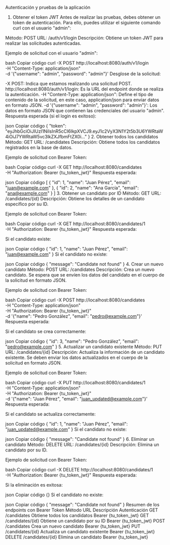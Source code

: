 Autenticación y pruebas de la aplicación
1. Obtener el token JWT
Antes de realizar las pruebas, debes obtener un token de autenticación. Para ello, puedes utilizar el siguiente comando curl con el usuario "admin":

Método: POST
URL: /auth/v1/login
Descripción: Obtiene un token JWT para realizar las solicitudes autenticadas.

Ejemplo de solicitud con el usuario "admin":

bash
Copiar código
curl -X POST http://localhost:8080/auth/v1/login \
-H "Content-Type: application/json" \
-d '{"username": "admin", "password": "admin"}'
Desglose de la solicitud:

-X POST: Indica que estamos realizando una solicitud POST.
http://localhost:8080/auth/v1/login: Es la URL del endpoint donde se realiza la autenticación.
-H "Content-Type: application/json": Define el tipo de contenido de la solicitud, en este caso, application/json para enviar datos en formato JSON.
-d '{"username": "admin", "password": "admin"}': Los datos en formato JSON que contienen las credenciales del usuario "admin".
Respuesta esperada (si el login es exitoso):

json
Copiar código
{
  "token": "eyJhbGciOiJIUzI1NiIsInR5cCI6IkpXVCJ9.eyJ1c2VyX3N1Y2t5b3U6YWRtaW4iOiJ7YWRtaW5vc3lkZXJfbmFtZX0i..."
}
2. Obtener todos los candidatos
Método: GET
URL: /candidates
Descripción: Obtiene todos los candidatos registrados en la base de datos.

Ejemplo de solicitud con Bearer Token:

bash
Copiar código
curl -X GET http://localhost:8080/candidates \
-H "Authorization: Bearer {tu_token_jwt}"
Respuesta esperada:

json
Copiar código
[
  {
    "id": 1,
    "name": "Juan Pérez",
    "email": "juan@example.com"
  },
  {
    "id": 2,
    "name": "Ana García",
    "email": "ana@example.com"
  }
]
3. Obtener un candidato por ID
Método: GET
URL: /candidates/{id}
Descripción: Obtiene los detalles de un candidato específico por su ID.

Ejemplo de solicitud con Bearer Token:

bash
Copiar código
curl -X GET http://localhost:8080/candidates/1 \
-H "Authorization: Bearer {tu_token_jwt}"
Respuesta esperada:

Si el candidato existe:

json
Copiar código
{
  "id": 1,
  "name": "Juan Pérez",
  "email": "juan@example.com"
}
Si el candidato no existe:

json
Copiar código
{
  "message": "Candidate not found"
}
4. Crear un nuevo candidato
Método: POST
URL: /candidates
Descripción: Crea un nuevo candidato. Se espera que se envíen los datos del candidato en el cuerpo de la solicitud en formato JSON.

Ejemplo de solicitud con Bearer Token:

bash
Copiar código
curl -X POST http://localhost:8080/candidates \
-H "Content-Type: application/json" \
-H "Authorization: Bearer {tu_token_jwt}" \
-d '{"name": "Pedro González", "email": "pedro@example.com"}'
Respuesta esperada:

Si el candidato se crea correctamente:

json
Copiar código
{
  "id": 3,
  "name": "Pedro González",
  "email": "pedro@example.com"
}
5. Actualizar un candidato existente
Método: PUT
URL: /candidates/{id}
Descripción: Actualiza la información de un candidato existente. Se deben enviar los datos actualizados en el cuerpo de la solicitud en formato JSON.

Ejemplo de solicitud con Bearer Token:

bash
Copiar código
curl -X PUT http://localhost:8080/candidates/1 \
-H "Content-Type: application/json" \
-H "Authorization: Bearer {tu_token_jwt}" \
-d '{"name": "Juan Pérez", "email": "juan_updated@example.com"}'
Respuesta esperada:

Si el candidato se actualiza correctamente:

json
Copiar código
{
  "id": 1,
  "name": "Juan Pérez",
  "email": "juan_updated@example.com"
}
Si el candidato no existe:

json
Copiar código
{
  "message": "Candidate not found"
}
6. Eliminar un candidato
Método: DELETE
URL: /candidates/{id}
Descripción: Elimina un candidato por su ID.

Ejemplo de solicitud con Bearer Token:

bash
Copiar código
curl -X DELETE http://localhost:8080/candidates/1 \
-H "Authorization: Bearer {tu_token_jwt}"
Respuesta esperada:

Si la eliminación es exitosa:

json
Copiar código
{}
Si el candidato no existe:

json
Copiar código
{
  "message": "Candidate not found"
}
Resumen de los endpoints con Bearer Token
Método	URL	Descripción	Autenticación
GET	/candidates	Obtiene todos los candidatos	Bearer {tu_token_jwt}
GET	/candidates/{id}	Obtiene un candidato por su ID	Bearer {tu_token_jwt}
POST	/candidates	Crea un nuevo candidato	Bearer {tu_token_jwt}
PUT	/candidates/{id}	Actualiza un candidato existente	Bearer {tu_token_jwt}
DELETE	/candidates/{id}	Elimina un candidato	Bearer {tu_token_jwt}
